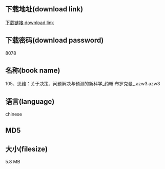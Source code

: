 ## 下载地址(download link)
[下载链接 download link](https://voluble-croquembouche-d321dc.netlify.app/?s=105%E3%80%81%E6%80%9D%E7%BB%B4%EF%BC%9A%E5%85%B3%E4%BA%8E%E5%86%B3%E7%AD%96%E3%80%81%E9%97%AE%E9%A2%98%E8%A7%A3%E5%86%B3%E4%B8%8E%E9%A2%84%E6%B5%8B%E7%9A%84%E6%96%B0%E7%A7%91%E5%AD%A6_%E7%BA%A6%E7%BF%B0%C2%B7%E5%B8%83%E7%BD%97%E5%85%8B%E6%9B%BC_.azw3)

## 下载密码(download password)
8078

## 名称(book name)
105、思维：关于决策、问题解决与预测的新科学_约翰·布罗克曼_.azw3.azw3

## 语言(language)
chinese

## MD5


## 大小(filesize)
5.8 MB
